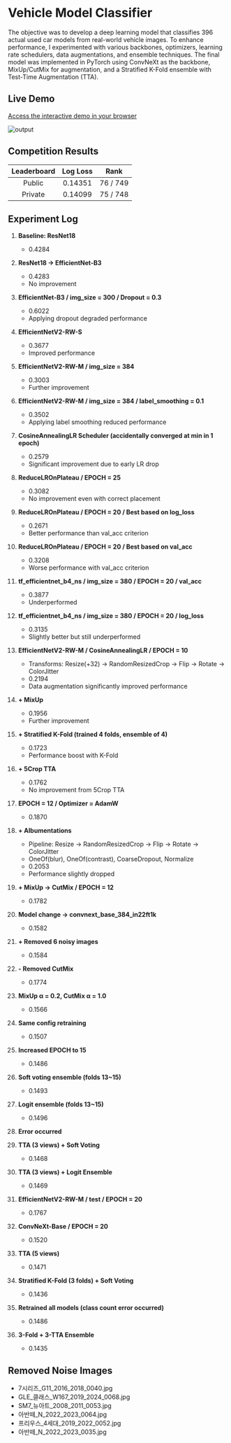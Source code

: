 # Vehicle Model Classifier

The objective was to develop a deep learning model that classifies 396 actual used car models from real-world vehicle images.
To enhance performance, I experimented with various backbones, optimizers, learning rate schedulers, data augmentations, and ensemble techniques.
The final model was implemented in PyTorch using ConvNeXt as the backbone, MixUp/CutMix for augmentation, and a Stratified K-Fold ensemble with Test-Time Augmentation (TTA).

## Live Demo
[Access the interactive demo in your browser](https://huggingface.co/spaces/myneighborh/vehicle-model-classifier)

![output](https://github.com/user-attachments/assets/8d85ad35-b6bc-4579-b1ad-177feba249e5)

## Competition Results

| Leaderboard         | Log Loss | Rank        |
|:-------------------:|:--------:|:-----------:|
| Public  | 0.14351   | 76 / 749    |
| Private | 0.14099   | 75 / 748    |

## Experiment Log

1. **Baseline: ResNet18**  
   - 0.4284

2. **ResNet18 → EfficientNet-B3**  
   - 0.4283  
   - No improvement

3. **EfficientNet-B3 / img_size = 300 / Dropout = 0.3**  
   - 0.6022  
   - Applying dropout degraded performance

4. **EfficientNetV2-RW-S**  
   - 0.3677  
   - Improved performance

5. **EfficientNetV2-RW-M / img_size = 384**  
   - 0.3003  
   - Further improvement

6. **EfficientNetV2-RW-M / img_size = 384 / label_smoothing = 0.1**  
   - 0.3502  
   - Applying label smoothing reduced performance

7. **CosineAnnealingLR Scheduler (accidentally converged at min in 1 epoch)**  
   - 0.2579  
   - Significant improvement due to early LR drop

8. **ReduceLROnPlateau / EPOCH = 25**  
   - 0.3082  
   - No improvement even with correct placement

9. **ReduceLROnPlateau / EPOCH = 20 / Best based on log_loss**  
   - 0.2671  
   - Better performance than val_acc criterion

10. **ReduceLROnPlateau / EPOCH = 20 / Best based on val_acc**  
    - 0.3208  
    - Worse performance with val_acc criterion

11. **tf_efficientnet_b4_ns / img_size = 380 / EPOCH = 20 / val_acc**  
    - 0.3877  
    - Underperformed

12. **tf_efficientnet_b4_ns / img_size = 380 / EPOCH = 20 / log_loss**  
    - 0.3135  
    - Slightly better but still underperformed

13. **EfficientNetV2-RW-M / CosineAnnealingLR / EPOCH = 10**  
    - Transforms: Resize(+32) → RandomResizedCrop → Flip → Rotate → ColorJitter  
    - 0.2194  
    - Data augmentation significantly improved performance

14. **+ MixUp**  
    - 0.1956  
    - Further improvement

15. **+ Stratified K-Fold (trained 4 folds, ensemble of 4)**  
    - 0.1723  
    - Performance boost with K-Fold

16. **+ 5Crop TTA**  
    - 0.1762  
    - No improvement from 5Crop TTA

17. **EPOCH = 12 / Optimizer = AdamW**  
    - 0.1870

18. **+ Albumentations**  
    - Pipeline: Resize → RandomResizedCrop → Flip → Rotate → ColorJitter  
    - OneOf(blur), OneOf(contrast), CoarseDropout, Normalize  
    - 0.2053  
    - Performance slightly dropped

19. **+ MixUp → CutMix / EPOCH = 12**  
    - 0.1782

20. **Model change → convnext_base_384_in22ft1k**  
    - 0.1582

21. **+ Removed 6 noisy images**  
    - 0.1584

22. **- Removed CutMix**  
    - 0.1774

23. **MixUp α = 0.2, CutMix α = 1.0**  
    - 0.1566

24. **Same config retraining**  
    - 0.1507

25. **Increased EPOCH to 15**  
    - 0.1486

26. **Soft voting ensemble (folds 13~15)**  
    - 0.1493

27. **Logit ensemble (folds 13~15)**  
    - 0.1496

28. **Error occurred**

29. **TTA (3 views) + Soft Voting**  
    - 0.1468

30. **TTA (3 views) + Logit Ensemble**  
    - 0.1469

31. **EfficientNetV2-RW-M / test / EPOCH = 20**  
    - 0.1767

32. **ConvNeXt-Base / EPOCH = 20**  
    - 0.1520

33. **TTA (5 views)**  
    - 0.1471

34. **Stratified K-Fold (3 folds) + Soft Voting**  
    - 0.1436

35. **Retrained all models (class count error occurred)**  
    - 0.1486

36. **3-Fold + 3-TTA Ensemble**  
    - 0.1435

## Removed Noise Images

- 7시리즈_G11_2016_2018_0040.jpg  
- GLE_클래스_W167_2019_2024_0068.jpg  
- SM7_뉴아트_2008_2011_0053.jpg  
- 아반떼_N_2022_2023_0064.jpg  
- 프리우스_4세대_2019_2022_0052.jpg  
- 아반떼_N_2022_2023_0035.jpg
